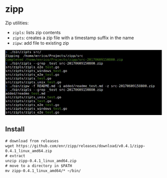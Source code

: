 # zipp

Zip utilities:

- `zipls`: lists zip contents
- `zipts`: creates a zip file with a timestamp suffix in the name
- `zipw`: add file to existing zip

![screenshot](Screenshot.jpe "Zipp screenshot")

## Install

```
# download from releases
wget https://github.com/enr/zipp/releases/download/v0.4.1/zipp-0.4.1_linux_amd64.zip
# extract
unzip zipp-0.4.1_linux_amd64.zip
# move to a directory in $PATH
mv zipp-0.4.1_linux_amd64/* ~/bin/
```
